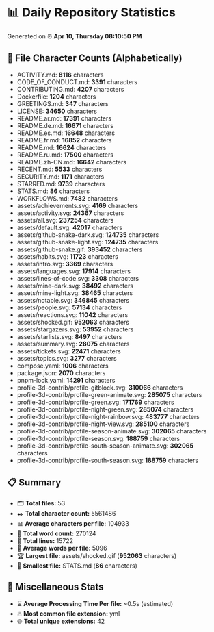 # 📊 Daily Repository Statistics
Generated on ⏰ **Apr 10, Thursday 08:10:50 PM**

## 📂 File Character Counts (Alphabetically)
- ACTIVITY.md: **8116** characters
- CODE_OF_CONDUCT.md: **3391** characters
- CONTRIBUTING.md: **4207** characters
- Dockerfile: **1204** characters
- GREETINGS.md: **347** characters
- LICENSE: **34650** characters
- README.ar.md: **17391** characters
- README.de.md: **16671** characters
- README.es.md: **16648** characters
- README.fr.md: **16852** characters
- README.md: **16624** characters
- README.ru.md: **17500** characters
- README.zh-CN.md: **16642** characters
- RECENT.md: **5533** characters
- SECURITY.md: **1171** characters
- STARRED.md: **9739** characters
- STATS.md: **86** characters
- WORKFLOWS.md: **7482** characters
- assets/achievements.svg: **4169** characters
- assets/activity.svg: **24367** characters
- assets/all.svg: **237254** characters
- assets/default.svg: **42017** characters
- assets/github-snake-dark.svg: **124735** characters
- assets/github-snake-light.svg: **124735** characters
- assets/github-snake.gif: **393452** characters
- assets/habits.svg: **11723** characters
- assets/intro.svg: **3369** characters
- assets/languages.svg: **17914** characters
- assets/lines-of-code.svg: **3308** characters
- assets/mine-dark.svg: **38492** characters
- assets/mine-light.svg: **38465** characters
- assets/notable.svg: **346845** characters
- assets/people.svg: **57134** characters
- assets/reactions.svg: **11042** characters
- assets/shocked.gif: **952063** characters
- assets/stargazers.svg: **53952** characters
- assets/starlists.svg: **8497** characters
- assets/summary.svg: **28075** characters
- assets/tickets.svg: **22471** characters
- assets/topics.svg: **3277** characters
- compose.yaml: **1006** characters
- package.json: **2070** characters
- pnpm-lock.yaml: **14291** characters
- profile-3d-contrib/profile-gitblock.svg: **310066** characters
- profile-3d-contrib/profile-green-animate.svg: **285075** characters
- profile-3d-contrib/profile-green.svg: **171769** characters
- profile-3d-contrib/profile-night-green.svg: **285074** characters
- profile-3d-contrib/profile-night-rainbow.svg: **483777** characters
- profile-3d-contrib/profile-night-view.svg: **285100** characters
- profile-3d-contrib/profile-season-animate.svg: **302065** characters
- profile-3d-contrib/profile-season.svg: **188759** characters
- profile-3d-contrib/profile-south-season-animate.svg: **302065** characters
- profile-3d-contrib/profile-south-season.svg: **188759** characters

## 📋 Summary
- 🗂️ **Total files:** 53
- ✒️ **Total character count:** 5561486
- 📊 **Average characters per file:** 104933
- 📝 **Total word count:** 270124
- 🧾 **Total lines:** 15722
- 📐 **Average words per file:** 5096
- 🏆 **Largest file:** assets/shocked.gif (**952063** characters)
- 🥉 **Smallest file:** STATS.md (**86** characters)

## 🌟 Miscellaneous Stats
- ⌛ **Average Processing Time Per file:** ~0.5s (estimated)
- 🔥 **Most common file extension:** yml
- 🌐 **Total unique extensions:** 42
